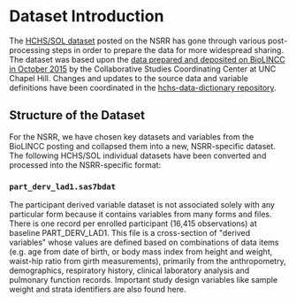 # Dataset Introduction

The [HCHS/SOL dataset](:files_path:/datasets) posted on the NSRR has gone through various post-processing steps in order to prepare the data for more widespread sharing. The dataset was based upon the [data prepared and deposited on BioLINCC in October 2015](https://biolincc.nhlbi.nih.gov/studies/hchssol/?q=hchs) by the Collaborative Studies Coordinating Center at UNC Chapel Hill. Changes and updates to the source data and variable definitions have been coordinated in the [hchs-data-dictionary repository](https://github.com/sleepepi/hchs-data-dictionary).

## Structure of the Dataset

For the NSRR, we have chosen key datasets and variables from the BioLINCC posting and collapsed them into a new, NSRR-specific dataset. The following HCHS/SOL individual datasets have been converted and processed into the NSRR-specific format:

### `part_derv_lad1.sas7bdat`

The participant derived variable dataset is not associated solely with any particular form because it contains variables from many forms and files. There is one record per enrolled participant (16,415 observations) at baseline PART_DERV_LAD1. This file is a cross-section of "derived variables" whose values are defined based on combinations of data items (e.g. age from date of birth, or body mass index from height and weight, waist-hip ratio from girth measurements), primarily from the anthropometry, demographics, respiratory history, clinical laboratory analysis and pulmonary function records. Important study design variables like sample weight and strata identifiers are also found here.
